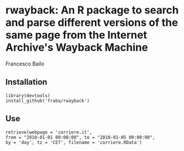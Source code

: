 rwayback: An R package to search and parse different versions of the same page from the 
Internet Archive's Wayback Machine
================
Francesco Bailo

## Installation
```
library(devtools) 
install_github('fraba/rwayback')
```

## Use
```
retrieve(webpage = 'corriere.it',
from = "2010-01-01 00:00:00", to = "2010-01-05 00:00:00",
by = 'day', tz = 'CET', filename = 'corriere.RData')
```
